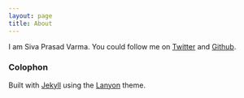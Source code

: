 ```yaml
---
layout: page
title: About
---
```


I am Siva Prasad Varma.  You could follow me on
[Twitter](https://twitter.com/sivapvarma) and [Github](https://github.com/sivapvarma).


### Colophon

Built with [Jekyll](https://jekyllrb.com) using the
[Lanyon](https://github.com/poole/lanyon) theme.
